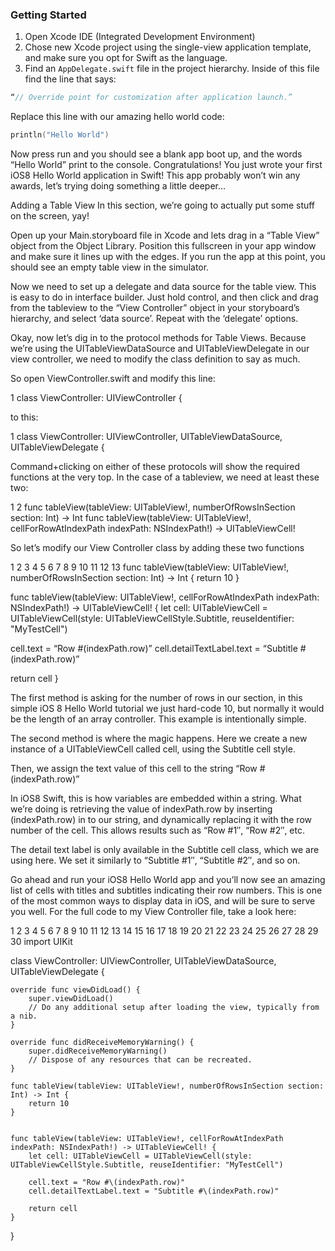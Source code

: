 ### Getting Started


1. Open Xcode IDE (Integrated Development Environment) 
2. Chose new Xcode project using the single-view application template, and make sure you opt for Swift as the language.
3. Find an `AppDelegate.swift` file in the project hierarchy. Inside of this file find the line that says:

```swift
“// Override point for customization after application launch.”
```

Replace this line with our amazing hello world code:
```swift
println("Hello World")
```

Now press run and you should see a blank app boot up, and the words “Hello World” print to the console. Congratulations! You just wrote your first iOS8 Hello World application in Swift! This app probably won’t win any awards, let’s trying doing something a little deeper…

Adding a Table View
In this section, we’re going to actually put some stuff on the screen, yay!

Open up your Main.storyboard file in Xcode and lets drag in a “Table View” object from the Object Library. Position this fullscreen in your app window and make sure it lines up with the edges. If you run the app at this point, you should see an empty table view in the simulator.

Now we need to set up a delegate and data source for the table view. This is easy to do in interface builder. Just hold control, and then click and drag from the tableview to the “View Controller” object in your storyboard’s hierarchy, and select ‘data source’. Repeat with the ‘delegate’ options.

Okay, now let’s dig in to the protocol methods for Table Views. Because we’re using the UITableViewDataSource and UITableViewDelegate in our view controller, we need to modify the class definition to say as much.

So open ViewController.swift and modify this line:


1
class ViewController: UIViewController {


to this:


1
class ViewController: UIViewController, UITableViewDataSource, UITableViewDelegate {


Command+clicking on either of these protocols will show the required functions at the very top. In the case of a tableview, we need at least these two:


1
2
func tableView(tableView: UITableView!, numberOfRowsInSection section: Int) -> Int
func tableView(tableView: UITableView!, cellForRowAtIndexPath indexPath: NSIndexPath!) -> UITableViewCell!


So let’s modify our View Controller class by adding these two functions


1
2
3
4
5
6
7
8
9
10
11
12
13
func tableView(tableView: UITableView!, numberOfRowsInSection section:    Int) -> Int {
return 10
}


func tableView(tableView: UITableView!, cellForRowAtIndexPath indexPath: NSIndexPath!) -> UITableViewCell! {
let cell: UITableViewCell = UITableViewCell(style: UITableViewCellStyle.Subtitle, reuseIdentifier: "MyTestCell")

cell.text = “Row #\(indexPath.row)”
cell.detailTextLabel.text = “Subtitle #\(indexPath.row)”

return cell
}


The first method is asking for the number of rows in our section, in this simple iOS 8 Hello World tutorial we just hard-code 10, but normally it would be the length of an array controller. This example is intentionally simple.

The second method is where the magic happens. Here we create a new instance of a UITableViewCell called cell, using the Subtitle cell style.

Then, we assign the text value of this cell to the string “Row #\(indexPath.row)”

In iOS8 Swift, this is how variables are embedded within a string. What we’re doing is retrieving the value of indexPath.row by inserting \(indexPath.row) in to our string, and dynamically replacing it with the row number of the cell. This allows results such as “Row #1″, “Row #2″, etc.

The detail text label is only available in the Subtitle cell class, which we are using here. We set it similarly to “Subtitle #1″, “Subtitle #2″, and so on.

Go ahead and run your iOS8 Hello World app and you’ll now see an amazing list of cells with titles and subtitles indicating their row numbers. This is one of the most common ways to display data in iOS, and will be sure to serve you well. For the full code to my View Controller file, take a look here:


1
2
3
4
5
6
7
8
9
10
11
12
13
14
15
16
17
18
19
20
21
22
23
24
25
26
27
28
29
30
import UIKit
 
class ViewController: UIViewController, UITableViewDataSource, UITableViewDelegate {
                            
    override func viewDidLoad() {
        super.viewDidLoad()
        // Do any additional setup after loading the view, typically from a nib.
    }
 
    override func didReceiveMemoryWarning() {
        super.didReceiveMemoryWarning()
        // Dispose of any resources that can be recreated.
    }
    
    func tableView(tableView: UITableView!, numberOfRowsInSection section: Int) -> Int {
        return 10
    }
    
    
    func tableView(tableView: UITableView!, cellForRowAtIndexPath indexPath: NSIndexPath!) -> UITableViewCell! {
        let cell: UITableViewCell = UITableViewCell(style: UITableViewCellStyle.Subtitle, reuseIdentifier: "MyTestCell")
        
        cell.text = "Row #\(indexPath.row)"
        cell.detailTextLabel.text = "Subtitle #\(indexPath.row)"
        
        return cell
    }
 
 
}

